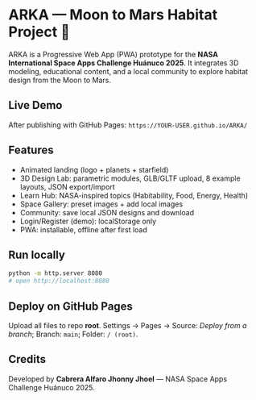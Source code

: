# ARKA — Moon to Mars Habitat Project 🌌
ARKA is a Progressive Web App (PWA) prototype for the **NASA International Space Apps Challenge Huánuco 2025**.
It integrates 3D modeling, educational content, and a local community to explore habitat design from the Moon to Mars.

## Live Demo
After publishing with GitHub Pages: `https://YOUR-USER.github.io/ARKA/`

## Features
- Animated landing (logo + planets + starfield)
- 3D Design Lab: parametric modules, GLB/GLTF upload, 8 example layouts, JSON export/import
- Learn Hub: NASA-inspired topics (Habitability, Food, Energy, Health)
- Space Gallery: preset images + add local images
- Community: save local JSON designs and download
- Login/Register (demo): localStorage only
- PWA: installable, offline after first load

## Run locally
```bash
python -m http.server 8080
# open http://localhost:8080
```

## Deploy on GitHub Pages
Upload all files to repo **root**. Settings → Pages → Source: *Deploy from a branch*; Branch: `main`; Folder: `/ (root)`.

## Credits
Developed by **Cabrera Alfaro Jhonny Jhoel** — NASA Space Apps Challenge Huánuco 2025.
